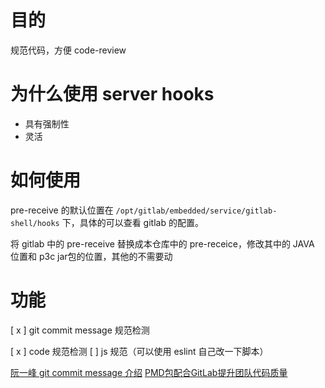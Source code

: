 # 目的
规范代码，方便 code-review

# 为什么使用 server hooks

- 具有强制性
- 灵活

# 如何使用

pre-receive 的默认位置在  ``/opt/gitlab/embedded/service/gitlab-shell/hooks`` 下，具体的可以查看 gitlab 的配置。

将 gitlab 中的 pre-receive 替换成本仓库中的 pre-receice，修改其中的 JAVA 位置和 p3c jar包的位置，其他的不需要动

# 功能

[ x ] git commit message 规范检测

[ x ] code 规范检测
[   ] js 规范（可以使用 eslint 自己改一下脚本）

[阮一峰 git commit message 介绍](https://www.ruanyifeng.com/blog/2016/01/commit_message_change_log.html)
[PMD包配合GitLab提升团队代码质量](https://www.jianshu.com/p/b87ca8615c9c)
